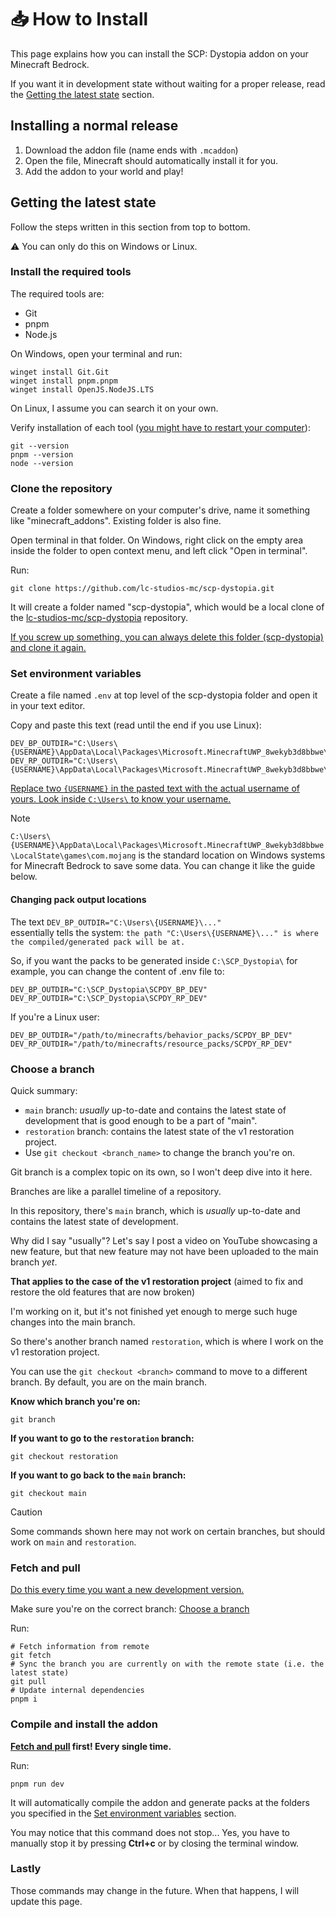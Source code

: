 # 📥 How to Install

This page explains how you can install the SCP: Dystopia addon on your Minecraft Bedrock.

If you want it in development state without waiting for a proper release, read the [Getting the latest state](#getting-the-latest-state) section.

## Installing a normal release

1. Download the addon file (name ends with `.mcaddon`)
1. Open the file, Minecraft should automatically install it for you.
1. Add the addon to your world and play!

## Getting the latest state

Follow the steps written in this section from top to bottom.

⚠️ You can only do this on Windows or Linux.

### Install the required tools

The required tools are:
- Git
- pnpm
- Node.js

On Windows, open your terminal and run:
```shell
winget install Git.Git
winget install pnpm.pnpm
winget install OpenJS.NodeJS.LTS
```

On Linux, I assume you can search it on your own.

Verify installation of each tool (<ins>you might have to restart your computer</ins>):
```shell
git --version
pnpm --version
node --version
```

### Clone the repository

Create a folder somewhere on your computer's drive, name it something like "minecraft_addons".
Existing folder is also fine.

Open terminal in that folder.
On Windows, right click on the empty area inside the folder to open context menu, and left click "Open in terminal".

Run:
```shell
git clone https://github.com/lc-studios-mc/scp-dystopia.git
```

It will create a folder named "scp-dystopia", which would be a local clone of the [lc-studios-mc/scp-dystopia](https://github.com/lc-studios-mc/scp-dystopia) repository.

<ins>If you screw up something, you can always delete this folder (scp-dystopia) and clone it again.</ins>

### Set environment variables

Create a file named `.env` at top level of the scp-dystopia folder and open it in your text editor.

Copy and paste this text (read until the end if you use Linux):
```env
DEV_BP_OUTDIR="C:\Users\{USERNAME}\AppData\Local\Packages\Microsoft.MinecraftUWP_8wekyb3d8bbwe\LocalState\games\com.mojang\development_behavior_packs\SCPDY_BP_DEV"
DEV_RP_OUTDIR="C:\Users\{USERNAME}\AppData\Local\Packages\Microsoft.MinecraftUWP_8wekyb3d8bbwe\LocalState\games\com.mojang\development_resource_packs\SCPDY_RP_DEV"
```

<ins>Replace two `{USERNAME}` in the pasted text with the actual username of yours. Look inside `C:\Users\` to know your username.</ins>

> [!NOTE]
> `C:\Users\{USERNAME}\AppData\Local\Packages\Microsoft.MinecraftUWP_8wekyb3d8bbwe\LocalState\games\com.mojang`
> is the standard location on Windows systems for Minecraft Bedrock to save some data.
> You can change it like the guide below.

#### Changing pack output locations

The text `DEV_BP_OUTDIR="C:\Users\{USERNAME}\..."` <br/>
essentially tells the system: `the path "C:\Users\{USERNAME}\..." is where the compiled/generated pack will be at.`

So, if you want the packs to be generated inside `C:\SCP_Dystopia\` for example, you can change the content of .env file to:

```env
DEV_BP_OUTDIR="C:\SCP_Dystopia\SCPDY_BP_DEV"
DEV_RP_OUTDIR="C:\SCP_Dystopia\SCPDY_RP_DEV"
```

If you're a Linux user:

```env
DEV_BP_OUTDIR="/path/to/minecrafts/behavior_packs/SCPDY_BP_DEV"
DEV_RP_OUTDIR="/path/to/minecrafts/resource_packs/SCPDY_RP_DEV"
```

### Choose a branch

Quick summary:
- `main` branch: *usually* up-to-date and contains the latest state of development that is good enough to be a part of "main".
- `restoration` branch: contains the latest state of the v1 restoration project.
- Use `git checkout <branch_name>` to change the branch you're on.

Git branch is a complex topic on its own, so I won't deep dive into it here.

Branches are like a parallel timeline of a repository.

In this repository, there's `main` branch, which is *usually* up-to-date and contains the latest state of development.

Why did I say "usually"? Let's say I post a video on YouTube showcasing a new feature,
but that new feature may not have been uploaded to the main branch *yet*.

**That applies to the case of the v1 restoration project**
(aimed to fix and restore the old features that are now broken)

I'm working on it, but it's not finished yet enough to merge such huge changes into the main branch.

So there's another branch named `restoration`, which is where I work on the v1 restoration project.

You can use the `git checkout <branch>` command to move to a different branch.
By default, you are on the main branch.

**Know which branch you're on:**
```shell
git branch
```

**If you want to go to the `restoration` branch:**
```shell
git checkout restoration
```

**If you want to go back to the `main` branch:**
```shell
git checkout main
```

> [!CAUTION]
> Some commands shown here may not work on certain branches, but should work on `main` and `restoration`.

### Fetch and pull

<ins>Do this every time you want a new development version.</ins>

Make sure you're on the correct branch: [Choose a branch](#choose-a-branch)

Run: 
```shell
# Fetch information from remote
git fetch
# Sync the branch you are currently on with the remote state (i.e. the latest state)
git pull
# Update internal dependencies
pnpm i
```

### Compile and install the addon

**[Fetch and pull](#fetch-and-pull) first! Every single time.**

Run:
```shell
pnpm run dev
```

It will automatically compile the addon and generate packs at the folders you specified in the [Set environment variables](#set-environment-variables) section.

You may notice that this command does not stop...
Yes, you have to manually stop it by pressing **Ctrl+c** or by closing the terminal window.

### Lastly

Those commands may change in the future.
When that happens, I will update this page.
